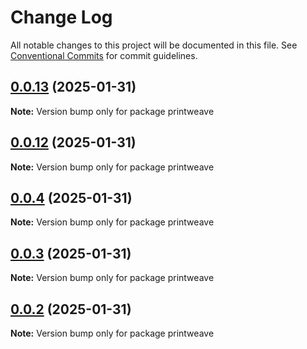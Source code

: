 # Change Log

All notable changes to this project will be documented in this file.
See [Conventional Commits](https://conventionalcommits.org) for commit guidelines.

## [0.0.13](https://github.com/PrintWeave/PrintWeave/compare/v0.0.2...v0.0.13) (2025-01-31)

**Note:** Version bump only for package printweave





## [0.0.12](https://github.com/PrintWeave/PrintWeave/compare/v0.0.2...v0.0.12) (2025-01-31)

**Note:** Version bump only for package printweave





## [0.0.4](https://github.com/PrintWeave/PrintWeave/compare/v0.0.2...v0.0.4) (2025-01-31)

**Note:** Version bump only for package printweave





## [0.0.3](https://github.com/PrintWeave/PrintWeave/compare/v0.0.2...v0.0.3) (2025-01-31)

**Note:** Version bump only for package printweave





## [0.0.2](https://github.com/PrintWeave/PrintWeave/compare/v0.0.10...v0.0.2) (2025-01-31)

**Note:** Version bump only for package printweave
